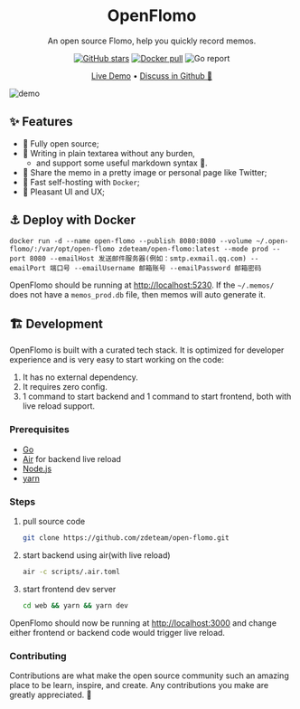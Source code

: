 <h1 align="center">OpenFlomo</h1>

<p align="center">An open source Flomo, help you quickly record memos.</p>

<p align="center">
  <a href="https://github.com/usememos/memos/stargazers"><img alt="GitHub stars" src="https://img.shields.io/github/stars/zdeteam/open-flomo" /></a>
  <a href="https://hub.docker.com/r/neosmemo/memos"><img alt="Docker pull" src="https://img.shields.io/docker/pulls/zdeteam/open-flomo.svg" /></a>
  <img alt="Go report" src="https://goreportcard.com/badge/github.com/zdeteam/open-flomo" />
</p>

<p align="center">
  <a href="https://openflomo.zde.today">Live Demo</a> •
  <a href="https://github.com/zdeteam/open-flomo/discussions">Discuss in Github 👾</a>
</p>

![demo](https://github.com/zdeteam/open-flomo/blob/a4c463f801c67b4bd93b18a9dd87e97b22f565b1/screen.png)

## ✨ Features

- 🦄 Fully open source;
- 📜 Writing in plain textarea without any burden,
  - and support some useful markdown syntax 💪.
- 🌄 Share the memo in a pretty image or personal page like Twitter;
- 🚀 Fast self-hosting with `Docker`;
- 🤠 Pleasant UI and UX;

## ⚓️ Deploy with Docker

```docker
docker run -d --name open-flomo --publish 8080:8080 --volume ~/.open-flomo/:/var/opt/open-flomo zdeteam/open-flomo:latest --mode prod --port 8080 --emailHost 发送邮件服务器(例如：smtp.exmail.qq.com) --emailPort 端口号 --emailUsername 邮箱账号 --emailPassword 邮箱密码
```

OpenFlomo should be running at [http://localhost:5230](http://localhost:5230). If the `~/.memos/` does not have a `memos_prod.db` file, then memos will auto generate it.

## 🏗 Development

OpenFlomo is built with a curated tech stack. It is optimized for developer experience and is very easy to start working on the code:
1. It has no external dependency.
2. It requires zero config.
3. 1 command to start backend and 1 command to start frontend, both with live reload support.

### Prerequisites
- [Go](https://golang.org/doc/install)
- [Air](https://github.com/cosmtrek/air#installation) for backend live reload
- [Node.js](https://nodejs.org/)
- [yarn](https://yarnpkg.com/getting-started/install)

### Steps

1. pull source code

   ```bash
   git clone https://github.com/zdeteam/open-flomo.git
   ```

2. start backend using air(with live reload)

   ```bash
   air -c scripts/.air.toml
   ```

3. start frontend dev server

   ```bash
   cd web && yarn && yarn dev
   ```

OpenFlomo should now be running at [http://localhost:3000](http://localhost:3000) and change either frontend or backend code would trigger live reload.

### Contributing
Contributions are what make the open source community such an amazing place to be learn, inspire, and create. Any contributions you make are greatly appreciated. 🥰
